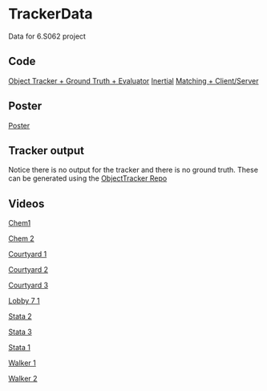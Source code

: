 # TrackerData
Data for 6.S062 project

## Code
[Object Tracker + Ground Truth + Evaluator](https://github.com/hariharsubramanyam/ObjectTracker)
[Inertial](https://bitbucket.org/geronm/motionprocessing/)
[Matching + Client/Server](https://bitbucket.org/ericlaubitbucket/6s062finalproject)


## Poster
[Poster](https://github.com/hariharsubramanyam/TrackerData/blob/master/Poster.pdf)

## Tracker output
Notice there is no output for the tracker and there is no ground truth. These can be generated using the [ObjectTracker Repo](https://github.com/hariharsubramanyam/ObjectTracker)

## Videos
[Chem1](https://youtu.be/Udk7YJRnn10)

[Chem 2](https://youtu.be/ve-GIy26XYM)

[Courtyard 1](https://youtu.be/Dpw7Vo7aC68)

[Courtyard 2](https://youtu.be/qC4Af6ba8Ns)

[Courtyard 3](https://youtu.be/Ofxjbkb28Ns)

[Lobby 7 1](https://youtu.be/pZX60MjFRO8)

[Stata 2](https://youtu.be/KpioBkLc0No)

[Stata 3](https://youtu.be/3UhKfJ0Wzlw)

[Stata 1](https://youtu.be/zauSJ2zwwK8)

[Walker 1](https://youtu.be/h7KifH5u3Ag)

[Walker 2](https://youtu.be/RobNPXkgszc)
